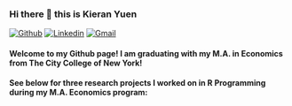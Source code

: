 ### Hi there 👋 this is Kieran Yuen

[![Github](https://img.shields.io/badge/-Github-000?style=flat&logo=Github&logoColor=white)](https://github.com/kieran168)
[![Linkedin](https://img.shields.io/badge/-LinkedIn-blue?style=flat&logo=Linkedin&logoColor=white)](https://www.linkedin.com/in/kieran-yuen/)
[![Gmail](https://img.shields.io/badge/-Gmail-c14438?style=flat&logo=Gmail&logoColor=white)](mailto:kieran168@gmail.com)

#### Welcome to my Github page! I am graduating with my M.A. in Economics from The City College of New York!  

#### See below for three research projects I worked on in R Programming during my M.A. Economics program:

